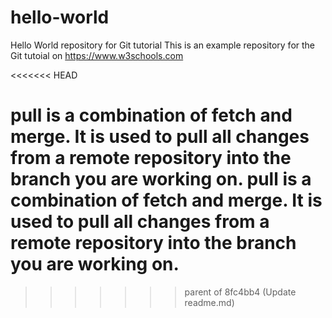 # hello-world
Hello World repository for Git tutorial
This is an example repository for the Git tutoial on https://www.w3schools.com


<<<<<<< HEAD

pull is a combination of fetch and merge. It is used to pull all changes from a remote repository into the branch you are working on.
pull is a combination of fetch and merge. It is used to pull all changes from a remote repository into the branch you are working on.
=======
>>>>>>> parent of 8fc4bb4 (Update readme.md)
